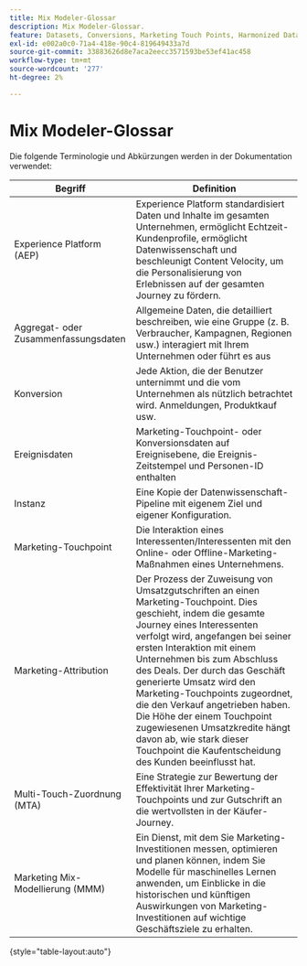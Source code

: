 ```yaml
---
title: Mix Modeler-Glossar
description: Mix Modeler-Glossar.
feature: Datasets, Conversions, Marketing Touch Points, Harmonized Data
exl-id: e002a0c0-71a4-418e-90c4-819649433a7d
source-git-commit: 33883626d8e7aca2eecc3571593be53ef41ac458
workflow-type: tm+mt
source-wordcount: '277'
ht-degree: 2%

---
```


# Mix Modeler-Glossar

Die folgende Terminologie und Abkürzungen werden in der Dokumentation verwendet:

| Begriff | Definition |
|---|---|
| Experience Platform (AEP) | Experience Platform standardisiert Daten und Inhalte im gesamten Unternehmen, ermöglicht Echtzeit-Kundenprofile, ermöglicht Datenwissenschaft und beschleunigt Content Velocity, um die Personalisierung von Erlebnissen auf der gesamten Journey zu fördern. |
| Aggregat- oder Zusammenfassungsdaten | Allgemeine Daten, die detailliert beschreiben, wie eine Gruppe (z. B. Verbraucher, Kampagnen, Regionen usw.) interagiert mit Ihrem Unternehmen oder führt es aus |
| Konversion | Jede Aktion, die der Benutzer unternimmt und die vom Unternehmen als nützlich betrachtet wird. Anmeldungen, Produktkauf usw. |
| Ereignisdaten | Marketing-Touchpoint- oder Konversionsdaten auf Ereignisebene, die Ereignis-Zeitstempel und Personen-ID enthalten |
| Instanz | Eine Kopie der Datenwissenschaft-Pipeline mit eigenem Ziel und eigener Konfiguration. |
| Marketing-Touchpoint | Die Interaktion eines Interessenten/Interessenten mit den Online- oder Offline-Marketing-Maßnahmen eines Unternehmens. |
| Marketing-Attribution | Der Prozess der Zuweisung von Umsatzgutschriften an einen Marketing-Touchpoint. Dies geschieht, indem die gesamte Journey eines Interessenten verfolgt wird, angefangen bei seiner ersten Interaktion mit einem Unternehmen bis zum Abschluss des Deals. Der durch das Geschäft generierte Umsatz wird den Marketing-Touchpoints zugeordnet, die den Verkauf angetrieben haben. Die Höhe der einem Touchpoint zugewiesenen Umsatzkredite hängt davon ab, wie stark dieser Touchpoint die Kaufentscheidung des Kunden beeinflusst hat. |
| Multi-Touch-Zuordnung (MTA) | Eine Strategie zur Bewertung der Effektivität Ihrer Marketing-Touchpoints und zur Gutschrift an die wertvollsten in der Käufer-Journey. |
| Marketing Mix-Modellierung (MMM) | Ein Dienst, mit dem Sie Marketing-Investitionen messen, optimieren und planen können, indem Sie Modelle für maschinelles Lernen anwenden, um Einblicke in die historischen und künftigen Auswirkungen von Marketing-Investitionen auf wichtige Geschäftsziele zu erhalten. |

{style="table-layout:auto"}
